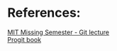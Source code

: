 


# References:  
[MIT Missing Semester - Git lecture](https://missing.csail.mit.edu/2020/version-control/)  
[Progit book](https://git-scm.com/book/en/v2)  
